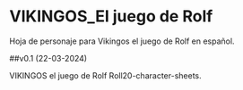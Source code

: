 # VIKINGOS_El juego de Rolf
Hoja de personaje para Vikingos el juego de Rolf en español.

##v0.1 (22-03-2024)

VIKINGOS el juego de Rolf Roll20-character-sheets.


